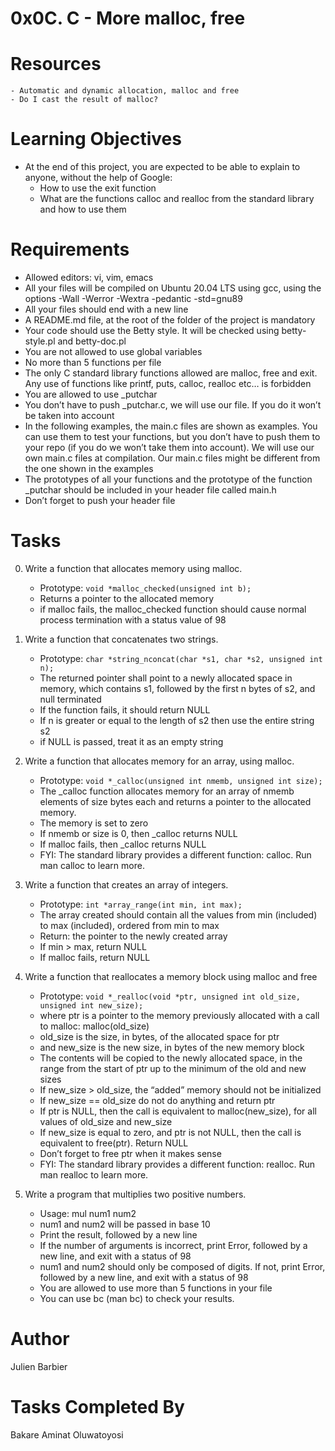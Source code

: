 # 0x0C. C - More malloc, free

# Resources

	- Automatic and dynamic allocation, malloc and free
	- Do I cast the result of malloc?

# Learning Objectives

* At the end of this project, you are expected to be able to explain to anyone, without the help of Google:
	- How to use the exit function
	- What are the functions calloc and realloc from the standard library and how to use them

# Requirements

- Allowed editors: vi, vim, emacs
- All your files will be compiled on Ubuntu 20.04 LTS using gcc, using the options -Wall -Werror -Wextra -pedantic -std=gnu89
- All your files should end with a new line
- A README.md file, at the root of the folder of the project is mandatory
- Your code should use the Betty style. It will be checked using betty-style.pl and betty-doc.pl
- You are not allowed to use global variables
- No more than 5 functions per file
- The only C standard library functions allowed are malloc, free and exit. Any use of functions like printf, puts, calloc, realloc etc… is forbidden
- You are allowed to use _putchar
- You don’t have to push _putchar.c, we will use our file. If you do it won’t be taken into account
- In the following examples, the main.c files are shown as examples. You can use them to test your functions, but you don’t have to push them to your repo (if you do we won’t take them into account). We will use our own main.c files at compilation. Our main.c files might be different from the one shown in the examples
- The prototypes of all your functions and the prototype of the function _putchar should be included in your header file called main.h
- Don’t forget to push your header file

# Tasks

0. Write a function that allocates memory using malloc.

	* Prototype: `void *malloc_checked(unsigned int b);`
	* Returns a pointer to the allocated memory
	* if malloc fails, the malloc_checked function should cause normal process termination with a status value of 98

1. Write a function that concatenates two strings.

	* Prototype: `char *string_nconcat(char *s1, char *s2, unsigned int n);`
	* The returned pointer shall point to a newly allocated space in memory, which contains s1, followed by the first n bytes of s2, and null terminated
	* If the function fails, it should return NULL
	* If n is greater or equal to the length of s2 then use the entire string s2
	* if NULL is passed, treat it as an empty string

2. Write a function that allocates memory for an array, using malloc.

	* Prototype: `void *_calloc(unsigned int nmemb, unsigned int size);`
	* The _calloc function allocates memory for an array of nmemb elements of size bytes each and returns a pointer to the allocated memory.
	* The memory is set to zero
	* If nmemb or size is 0, then _calloc returns NULL
	* If malloc fails, then _calloc returns NULL
	* FYI: The standard library provides a different function: calloc. Run man calloc to learn more.

3. Write a function that creates an array of integers.

	* Prototype: `int *array_range(int min, int max);`
	* The array created should contain all the values from min (included) to max (included), ordered from min to max
	* Return: the pointer to the newly created array
	* If min > max, return NULL
	* If malloc fails, return NULL

4. Write a function that reallocates a memory block using malloc and free

	* Prototype: `void *_realloc(void *ptr, unsigned int old_size, unsigned int new_size);`
	* where ptr is a pointer to the memory previously allocated with a call to malloc: malloc(old_size)
	* old_size is the size, in bytes, of the allocated space for ptr
	* and new_size is the new size, in bytes of the new memory block
	* The contents will be copied to the newly allocated space, in the range from the start of ptr up to the minimum of the old and new sizes
	* If new_size > old_size, the “added” memory should not be initialized
	* If new_size == old_size do not do anything and return ptr
	* If ptr is NULL, then the call is equivalent to malloc(new_size), for all values of old_size and new_size
	* If new_size is equal to zero, and ptr is not NULL, then the call is equivalent to free(ptr). Return NULL
	* Don’t forget to free ptr when it makes sense
	* FYI: The standard library provides a different function: realloc. Run man realloc to learn more.

5. Write a program that multiplies two positive numbers.

	- Usage: mul num1 num2
	- num1 and num2 will be passed in base 10
	- Print the result, followed by a new line
	- If the number of arguments is incorrect, print Error, followed by a new line, and exit with a status of 98
	- num1 and num2 should only be composed of digits. If not, print Error, followed by a new line, and exit with a status of 98
	- You are allowed to use more than 5 functions in your file
	- You can use bc (man bc) to check your results.

# Author
Julien Barbier

# Tasks Completed By
Bakare Aminat Oluwatoyosi

